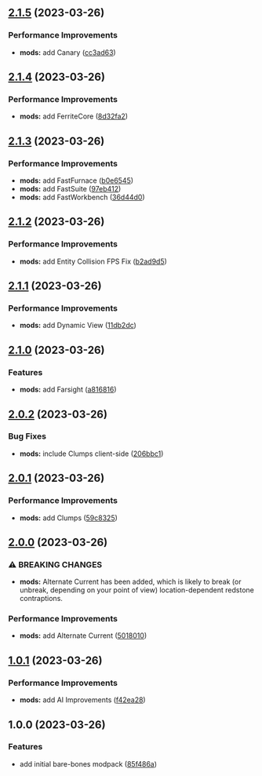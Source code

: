 ## [2.1.5](https://github.com/CJKay/Berd-Pack/compare/v2.1.4...v2.1.5) (2023-03-26)


### Performance Improvements

* **mods:** add Canary ([cc3ad63](https://github.com/CJKay/Berd-Pack/commit/cc3ad6359591f93c1c8f867e9651c9dc1c7206b2))

## [2.1.4](https://github.com/CJKay/Berd-Pack/compare/v2.1.3...v2.1.4) (2023-03-26)


### Performance Improvements

* **mods:** add FerriteCore ([8d32fa2](https://github.com/CJKay/Berd-Pack/commit/8d32fa21d42b290813bb3df5b3c94ddbf41f847c))

## [2.1.3](https://github.com/CJKay/Berd-Pack/compare/v2.1.2...v2.1.3) (2023-03-26)


### Performance Improvements

* **mods:** add FastFurnace ([b0e6545](https://github.com/CJKay/Berd-Pack/commit/b0e654504bc6bc1d6815b3961f2914ff9b76ec9d))
* **mods:** add FastSuite ([97eb412](https://github.com/CJKay/Berd-Pack/commit/97eb412ded883b7a88dad7482e20f2da40213fc8))
* **mods:** add FastWorkbench ([36d44d0](https://github.com/CJKay/Berd-Pack/commit/36d44d05a9d05b7567846bccdf9484f505eb300d))

## [2.1.2](https://github.com/CJKay/Berd-Pack/compare/v2.1.1...v2.1.2) (2023-03-26)


### Performance Improvements

* **mods:** add Entity Collision FPS Fix ([b2ad9d5](https://github.com/CJKay/Berd-Pack/commit/b2ad9d5dc0508064b46ac4691d720784bc7320c8))

## [2.1.1](https://github.com/CJKay/Berd-Pack/compare/v2.1.0...v2.1.1) (2023-03-26)


### Performance Improvements

* **mods:** add Dynamic View ([11db2dc](https://github.com/CJKay/Berd-Pack/commit/11db2dcd6b2effc61d63453c2d4d3414dfb4927e))

## [2.1.0](https://github.com/CJKay/Berd-Pack/compare/v2.0.2...v2.1.0) (2023-03-26)


### Features

* **mods:** add Farsight ([a816816](https://github.com/CJKay/Berd-Pack/commit/a816816777b86de6e8dd41fd4fcdea3a62854ad2))

## [2.0.2](https://github.com/CJKay/Berd-Pack/compare/v2.0.1...v2.0.2) (2023-03-26)


### Bug Fixes

* **mods:** include Clumps client-side ([206bbc1](https://github.com/CJKay/Berd-Pack/commit/206bbc1562e877dc72f1f3a49aa182f4af6af318))

## [2.0.1](https://github.com/CJKay/Berd-Pack/compare/v2.0.0...v2.0.1) (2023-03-26)


### Performance Improvements

* **mods:** add Clumps ([59c8325](https://github.com/CJKay/Berd-Pack/commit/59c83255221857c872474f9712dd02b50d02455e))

## [2.0.0](https://github.com/CJKay/Berd-Pack/compare/v1.0.1...v2.0.0) (2023-03-26)


### ⚠ BREAKING CHANGES

* **mods:** Alternate Current has been added, which is likely to
 break (or unbreak, depending on your point of view) location-dependent
 redstone contraptions.

### Performance Improvements

* **mods:** add Alternate Current ([5018010](https://github.com/CJKay/Berd-Pack/commit/5018010b6fa2316f71482fc200c0ec972d387bd5))

## [1.0.1](https://github.com/CJKay/Berd-Pack/compare/v1.0.0...v1.0.1) (2023-03-26)


### Performance Improvements

* **mods:** add AI Improvements ([f42ea28](https://github.com/CJKay/Berd-Pack/commit/f42ea28c770dd495f63eb1d409c5b9b4bb1bbf4b))

## 1.0.0 (2023-03-26)


### Features

* add initial bare-bones modpack ([85f486a](https://github.com/CJKay/Berd-Pack/commit/85f486a3cd577f623218ef0a46513f720c759f7d))

